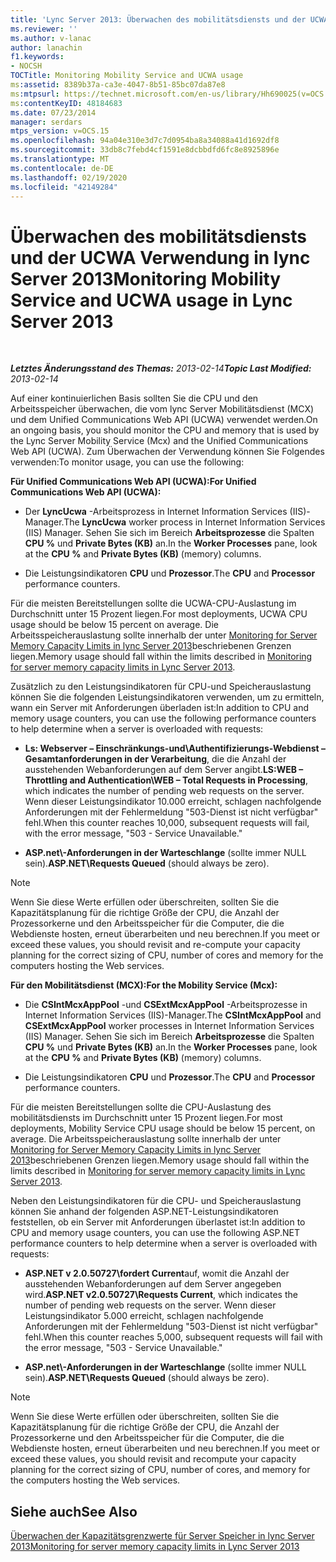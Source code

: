 ```yaml
---
title: 'Lync Server 2013: Überwachen des mobilitätsdiensts und der UCWA-Verwendung'
ms.reviewer: ''
ms.author: v-lanac
author: lanachin
f1.keywords:
- NOCSH
TOCTitle: Monitoring Mobility Service and UCWA usage
ms:assetid: 8389b37a-ca3e-4047-8b51-85bc07da87e8
ms:mtpsurl: https://technet.microsoft.com/en-us/library/Hh690025(v=OCS.15)
ms:contentKeyID: 48184683
ms.date: 07/23/2014
manager: serdars
mtps_version: v=OCS.15
ms.openlocfilehash: 94a04e310e3d7c7d0954ba8a34088a41d1692df8
ms.sourcegitcommit: 33db8c7febd4cf1591e8dcbbdfd6fc8e8925896e
ms.translationtype: MT
ms.contentlocale: de-DE
ms.lasthandoff: 02/19/2020
ms.locfileid: "42149284"
---
```

<div data-xmlns="http://www.w3.org/1999/xhtml">

<div class="topic" data-xmlns="http://www.w3.org/1999/xhtml" data-msxsl="urn:schemas-microsoft-com:xslt" data-cs="http://msdn.microsoft.com/">

<div data-asp="https://msdn2.microsoft.com/asp">

# <a name="monitoring-mobility-service-and-ucwa-usage-in-lync-server-2013"></a><span data-ttu-id="84154-102">Überwachen des mobilitätsdiensts und der UCWA Verwendung in lync Server 2013</span><span class="sxs-lookup"><span data-stu-id="84154-102">Monitoring Mobility Service and UCWA usage in Lync Server 2013</span></span>

</div>

<div id="mainSection">

<div id="mainBody">

<span> </span>

<span data-ttu-id="84154-103">_**Letztes Änderungsstand des Themas:** 2013-02-14_</span><span class="sxs-lookup"><span data-stu-id="84154-103">_**Topic Last Modified:** 2013-02-14_</span></span>

<span data-ttu-id="84154-104">Auf einer kontinuierlichen Basis sollten Sie die CPU und den Arbeitsspeicher überwachen, die vom lync Server Mobilitätsdienst (MCX) und dem Unified Communications Web API (UCWA) verwendet werden.</span><span class="sxs-lookup"><span data-stu-id="84154-104">On an ongoing basis, you should monitor the CPU and memory that is used by the Lync Server Mobility Service (Mcx) and the Unified Communications Web API (UCWA).</span></span> <span data-ttu-id="84154-105">Zum Überwachen der Verwendung können Sie Folgendes verwenden:</span><span class="sxs-lookup"><span data-stu-id="84154-105">To monitor usage, you can use the following:</span></span>

<span data-ttu-id="84154-106">**Für Unified Communications Web API (UCWA):**</span><span class="sxs-lookup"><span data-stu-id="84154-106">**For Unified Communications Web API (UCWA):**</span></span>

  - <span data-ttu-id="84154-107">Der **LyncUcwa** -Arbeitsprozess in Internet Information Services (IIS)-Manager.</span><span class="sxs-lookup"><span data-stu-id="84154-107">The **LyncUcwa** worker process in Internet Information Services (IIS) Manager.</span></span> <span data-ttu-id="84154-108">Sehen Sie sich im Bereich **Arbeitsprozesse** die Spalten **CPU %** und **Private Bytes (KB)** an.</span><span class="sxs-lookup"><span data-stu-id="84154-108">In the **Worker Processes** pane, look at the **CPU %** and **Private Bytes (KB)** (memory) columns.</span></span>

  - <span data-ttu-id="84154-109">Die Leistungsindikatoren **CPU** und **Prozessor**.</span><span class="sxs-lookup"><span data-stu-id="84154-109">The **CPU** and **Processor** performance counters.</span></span>

<span data-ttu-id="84154-110">Für die meisten Bereitstellungen sollte die UCWA-CPU-Auslastung im Durchschnitt unter 15 Prozent liegen.</span><span class="sxs-lookup"><span data-stu-id="84154-110">For most deployments, UCWA CPU usage should be below 15 percent on average.</span></span> <span data-ttu-id="84154-111">Die Arbeitsspeicherauslastung sollte innerhalb der unter [Monitoring for Server Memory Capacity Limits in lync Server 2013](lync-server-2013-monitoring-for-server-memory-capacity-limits.md)beschriebenen Grenzen liegen.</span><span class="sxs-lookup"><span data-stu-id="84154-111">Memory usage should fall within the limits described in [Monitoring for server memory capacity limits in Lync Server 2013](lync-server-2013-monitoring-for-server-memory-capacity-limits.md).</span></span>

<span data-ttu-id="84154-112">Zusätzlich zu den Leistungsindikatoren für CPU-und Speicherauslastung können Sie die folgenden Leistungsindikatoren verwenden, um zu ermitteln, wann ein Server mit Anforderungen überladen ist:</span><span class="sxs-lookup"><span data-stu-id="84154-112">In addition to CPU and memory usage counters, you can use the following performance counters to help determine when a server is overloaded with requests:</span></span>

  - <span data-ttu-id="84154-113">**Ls: Webserver – Einschränkungs-und\\Authentifizierungs-Webdienst – Gesamtanforderungen in der Verarbeitung**, die die Anzahl der ausstehenden Webanforderungen auf dem Server angibt.</span><span class="sxs-lookup"><span data-stu-id="84154-113">**LS:WEB – Throttling and Authentication\\WEB – Total Requests in Processing**, which indicates the number of pending web requests on the server.</span></span> <span data-ttu-id="84154-114">Wenn dieser Leistungsindikator 10.000 erreicht, schlagen nachfolgende Anforderungen mit der Fehlermeldung "503-Dienst ist nicht verfügbar" fehl.</span><span class="sxs-lookup"><span data-stu-id="84154-114">When this counter reaches 10,000, subsequent requests will fail, with the error message, "503 - Service Unavailable."</span></span>

  - <span data-ttu-id="84154-115">**ASP.net\\-Anforderungen in der Warteschlange** (sollte immer NULL sein).</span><span class="sxs-lookup"><span data-stu-id="84154-115">**ASP.NET\\Requests Queued** (should always be zero).</span></span>

<div>


> [!NOTE]  
> <span data-ttu-id="84154-116">Wenn Sie diese Werte erfüllen oder überschreiten, sollten Sie die Kapazitätsplanung für die richtige Größe der CPU, die Anzahl der Prozessorkerne und den Arbeitsspeicher für die Computer, die die Webdienste hosten, erneut überarbeiten und neu berechnen.</span><span class="sxs-lookup"><span data-stu-id="84154-116">If you meet or exceed these values, you should revisit and re-compute your capacity planning for the correct sizing of CPU, number of cores and memory for the computers hosting the Web services.</span></span>



</div>

<span data-ttu-id="84154-117">**Für den Mobilitätsdienst (MCX):**</span><span class="sxs-lookup"><span data-stu-id="84154-117">**For the Mobility Service (Mcx):**</span></span>

  - <span data-ttu-id="84154-118">Die **CSIntMcxAppPool** -und **CSExtMcxAppPool** -Arbeitsprozesse in Internet Information Services (IIS)-Manager.</span><span class="sxs-lookup"><span data-stu-id="84154-118">The **CSIntMcxAppPool** and **CSExtMcxAppPool** worker processes in Internet Information Services (IIS) Manager.</span></span> <span data-ttu-id="84154-119">Sehen Sie sich im Bereich **Arbeitsprozesse** die Spalten **CPU %** und **Private Bytes (KB)** an.</span><span class="sxs-lookup"><span data-stu-id="84154-119">In the **Worker Processes** pane, look at the **CPU %** and **Private Bytes (KB)** (memory) columns.</span></span>

  - <span data-ttu-id="84154-120">Die Leistungsindikatoren **CPU** und **Prozessor**.</span><span class="sxs-lookup"><span data-stu-id="84154-120">The **CPU** and **Processor** performance counters.</span></span>

<span data-ttu-id="84154-121">Für die meisten Bereitstellungen sollte die CPU-Auslastung des mobilitätsdiensts im Durchschnitt unter 15 Prozent liegen.</span><span class="sxs-lookup"><span data-stu-id="84154-121">For most deployments, Mobility Service CPU usage should be below 15 percent, on average.</span></span> <span data-ttu-id="84154-122">Die Arbeitsspeicherauslastung sollte innerhalb der unter [Monitoring for Server Memory Capacity Limits in lync Server 2013](lync-server-2013-monitoring-for-server-memory-capacity-limits.md)beschriebenen Grenzen liegen.</span><span class="sxs-lookup"><span data-stu-id="84154-122">Memory usage should fall within the limits described in [Monitoring for server memory capacity limits in Lync Server 2013](lync-server-2013-monitoring-for-server-memory-capacity-limits.md).</span></span>

<span data-ttu-id="84154-123">Neben den Leistungsindikatoren für die CPU- und Speicherauslastung können Sie anhand der folgenden ASP.NET-Leistungsindikatoren feststellen, ob ein Server mit Anforderungen überlastet ist:</span><span class="sxs-lookup"><span data-stu-id="84154-123">In addition to CPU and memory usage counters, you can use the following ASP.NET performance counters to help determine when a server is overloaded with requests:</span></span>

  - <span data-ttu-id="84154-124">**ASP.NET v 2.0.50727\\fordert Current**auf, womit die Anzahl der ausstehenden Webanforderungen auf dem Server angegeben wird.</span><span class="sxs-lookup"><span data-stu-id="84154-124">**ASP.NET v2.0.50727\\Requests Current**, which indicates the number of pending web requests on the server.</span></span> <span data-ttu-id="84154-125">Wenn dieser Leistungsindikator 5.000 erreicht, schlagen nachfolgende Anforderungen mit der Fehlermeldung "503-Dienst ist nicht verfügbar" fehl.</span><span class="sxs-lookup"><span data-stu-id="84154-125">When this counter reaches 5,000, subsequent requests will fail with the error message, "503 - Service Unavailable."</span></span>

  - <span data-ttu-id="84154-126">**ASP.net\\-Anforderungen in der Warteschlange** (sollte immer NULL sein).</span><span class="sxs-lookup"><span data-stu-id="84154-126">**ASP.NET\\Requests Queued** (should always be zero).</span></span>

<div>


> [!NOTE]  
> <span data-ttu-id="84154-127">Wenn Sie diese Werte erfüllen oder überschreiten, sollten Sie die Kapazitätsplanung für die richtige Größe der CPU, die Anzahl der Prozessorkerne und den Arbeitsspeicher für die Computer, die die Webdienste hosten, erneut überarbeiten und neu berechnen.</span><span class="sxs-lookup"><span data-stu-id="84154-127">If you meet or exceed these values, you should revisit and recompute your capacity planning for the correct sizing of CPU, number of cores, and memory for the computers hosting the Web services.</span></span>



</div>

<div>

## <a name="see-also"></a><span data-ttu-id="84154-128">Siehe auch</span><span class="sxs-lookup"><span data-stu-id="84154-128">See Also</span></span>


[<span data-ttu-id="84154-129">Überwachen der Kapazitätsgrenzwerte für Server Speicher in lync Server 2013</span><span class="sxs-lookup"><span data-stu-id="84154-129">Monitoring for server memory capacity limits in Lync Server 2013</span></span>](lync-server-2013-monitoring-for-server-memory-capacity-limits.md)  
  

</div>

</div>

<span> </span>

</div>

</div>

</div>

